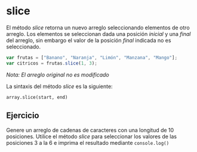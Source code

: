 # slice

El método _slice_ retorna un nuevo arreglo seleccionando elementos de otro arreglo. Los elementos se seleccionan dada una posición _inicial_ y una _final_ del arreglo, sin embargo el valor de la posición _final_ indicada no es seleccionado.

```js
var frutas = ["Banano", "Naranja", "Limón", "Manzana", "Mango"];
var citricos = frutas.slice(1, 3);
```

_Nota: El arreglo original no es modificado_

La sintaxis del método _slice_ es la siguiente:

`array.slice(start, end)`

## Ejercicio

Genere un arreglo de cadenas de caracteres con una longitud de 10 posiciones. Utilice el método _slice_ para seleccionar los valores de las posiciones 3 a la 6 e imprima el resultado mediante `console.log()`
